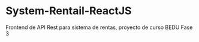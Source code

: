 # System-Rentail-ReactJS
Frontend de API Rest para sistema de rentas, proyecto de curso BEDU Fase 3
